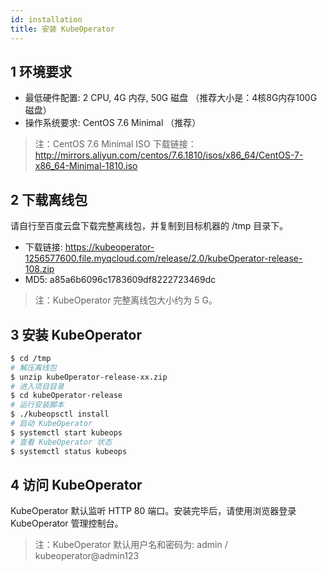 ```yaml
---
id: installation
title: 安装 KubeOperator
---
```


## 1 环境要求

-  最低硬件配置: 2 CPU, 4G 内存, 50G 磁盘 （推荐大小是：4核8G内存100G磁盘）
-  操作系统要求: CentOS 7.6 Minimal （推荐）

> 注：CentOS 7.6 Minimal ISO 下载链接：http://mirrors.aliyun.com/centos/7.6.1810/isos/x86_64/CentOS-7-x86_64-Minimal-1810.iso

## 2 下载离线包

请自行至百度云盘下载完整离线包，并复制到目标机器的 /tmp 目录下。

-  下载链接: https://kubeoperator-1256577600.file.myqcloud.com/release/2.0/kubeOperator-release-108.zip
-  MD5: a85a6b6096c1783609df8222723469dc

> 注：KubeOperator 完整离线包大小约为 5 G。

## 3 安装 KubeOperator

``` bash
$ cd /tmp
# 解压离线包
$ unzip kubeOperator-release-xx.zip
# 进入项目目录
$ cd kubeOperator-release
# 运行安装脚本
$ ./kubeopsctl install
# 启动 KubeOperator 
$ systemctl start kubeops
# 查看 KubeOperator 状态
$ systemctl status kubeops
```

## 4 访问 KubeOperator

KubeOperator 默认监听 HTTP 80 端口。安装完毕后，请使用浏览器登录 KubeOperator 管理控制台。

> 注：KubeOperator 默认用户名和密码为: admin / kubeoperator@admin123

